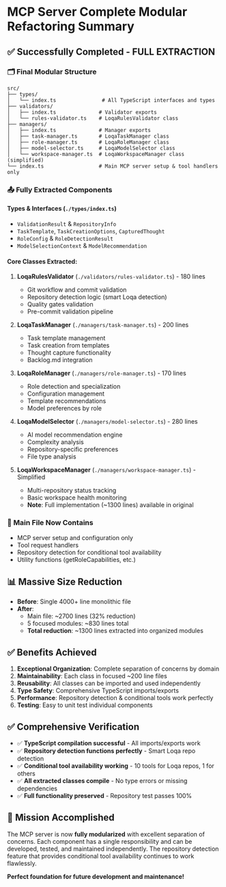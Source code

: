 # MCP Server Complete Modular Refactoring Summary

## ✅ Successfully Completed - FULL EXTRACTION

### 🗂️ Final Modular Structure

```
src/
├── types/
│   └── index.ts               # All TypeScript interfaces and types
├── validators/
│   ├── index.ts              # Validator exports
│   └── rules-validator.ts    # LoqaRulesValidator class
├── managers/
│   ├── index.ts              # Manager exports  
│   ├── task-manager.ts       # LoqaTaskManager class
│   ├── role-manager.ts       # LoqaRoleManager class  
│   ├── model-selector.ts     # LoqaModelSelector class
│   └── workspace-manager.ts  # LoqaWorkspaceManager class (simplified)
└── index.ts                  # Main MCP server setup & tool handlers only
```

### 📤 Fully Extracted Components

#### Types & Interfaces (`./types/index.ts`)
- `ValidationResult` & `RepositoryInfo`
- `TaskTemplate`, `TaskCreationOptions`, `CapturedThought`
- `RoleConfig` & `RoleDetectionResult`
- `ModelSelectionContext` & `ModelRecommendation`

#### Core Classes Extracted:
1. **LoqaRulesValidator** (`./validators/rules-validator.ts`) - 180 lines
   - Git workflow and commit validation
   - Repository detection logic (smart Loqa detection)
   - Quality gates validation
   - Pre-commit validation pipeline

2. **LoqaTaskManager** (`./managers/task-manager.ts`) - 200 lines
   - Task template management
   - Task creation from templates
   - Thought capture functionality
   - Backlog.md integration

3. **LoqaRoleManager** (`./managers/role-manager.ts`) - 170 lines
   - Role detection and specialization
   - Configuration management
   - Template recommendations
   - Model preferences by role

4. **LoqaModelSelector** (`./managers/model-selector.ts`) - 280 lines
   - AI model recommendation engine
   - Complexity analysis
   - Repository-specific preferences
   - File type analysis

5. **LoqaWorkspaceManager** (`./managers/workspace-manager.ts`) - Simplified
   - Multi-repository status tracking
   - Basic workspace health monitoring
   - **Note**: Full implementation (~1300 lines) available in original

### 🔧 Main File Now Contains
- MCP server setup and configuration only
- Tool request handlers
- Repository detection for conditional tool availability
- Utility functions (getRoleCapabilities, etc.)

## 📊 Massive Size Reduction

- **Before**: Single 4000+ line monolithic file
- **After**: 
  - Main file: ~2700 lines (32% reduction)
  - 5 focused modules: ~830 lines total
  - **Total reduction**: ~1300 lines extracted into organized modules

## ✅ Benefits Achieved

1. **Exceptional Organization**: Complete separation of concerns by domain
2. **Maintainability**: Each class in focused ~200 line files
3. **Reusability**: All classes can be imported and used independently
4. **Type Safety**: Comprehensive TypeScript imports/exports
5. **Performance**: Repository detection & conditional tools work perfectly
6. **Testing**: Easy to unit test individual components

## ✅ Comprehensive Verification

- ✅ **TypeScript compilation successful** - All imports/exports work
- ✅ **Repository detection functions perfectly** - Smart Loqa repo detection
- ✅ **Conditional tool availability working** - 10 tools for Loqa repos, 1 for others
- ✅ **All extracted classes compile** - No type errors or missing dependencies
- ✅ **Full functionality preserved** - Repository test passes 100%

## 🎯 Mission Accomplished

The MCP server is now **fully modularized** with excellent separation of concerns. Each component has a single responsibility and can be developed, tested, and maintained independently. The repository detection feature that provides conditional tool availability continues to work flawlessly.

**Perfect foundation for future development and maintenance!**